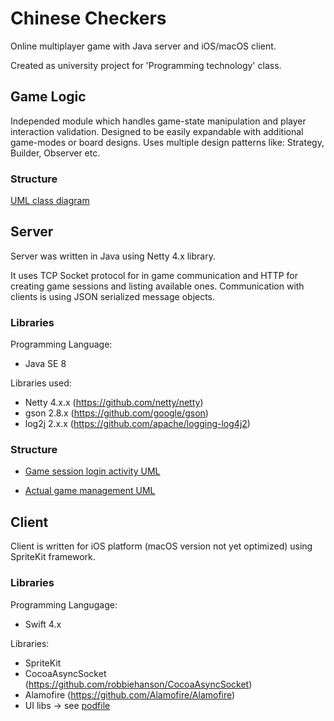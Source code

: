 # Chinese Checkers

Online multiplayer game with Java server and iOS/macOS client.

Created as university project for 'Programming technology' class.

## Game Logic

Independed module which handles game-state manipulation and player interaction validation.
Designed to be easily expandable with additional game-modes or board designs.
Uses multiple design patterns like: Strategy, Builder, Observer etc.

### Structure 

[UML class diagram][class-uml]

## Server 

Server was written in Java using Netty 4.x library.

It uses TCP Socket protocol for in game communication and HTTP for creating game sessions and listing available ones. Communication with clients is using JSON serialized message objects. 

### Libraries

Programming Language:
* Java SE 8

Libraries used: 
* Netty 4.x.x (https://github.com/netty/netty)
* gson 2.8.x (https://github.com/google/gson)
* log2j 2.x.x (https://github.com/apache/logging-log4j2)

### Structure

* [Game session login activity UML][game-uml]

* [Actual game management UML][login-uml]

## Client

Client is written for iOS platform (macOS version not yet optimized) using SpriteKit framework.

### Libraries 

Programming Langugage: 
* Swift 4.x

Libraries:
* SpriteKit
* CocoaAsyncSocket (https://github.com/robbiehanson/CocoaAsyncSocket)
* Alamofire (https://github.com/Alamofire/Alamofire)
* UI libs -> see [podfile](https://github.com/fredyshox/TP-Project/blob/master/client/ChineseCheckers/Podfile) 

[login-uml]: ./img/login-activity-uml.png
[game-uml]: ./img/game-activity-uml.png
[class-uml]: ./img/class-uml.png